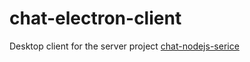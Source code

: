 # chat-electron-client

Desktop client for the server project [chat-nodejs-serice](https://github.com/juanlizarazo/chat-nodejs-serice)

